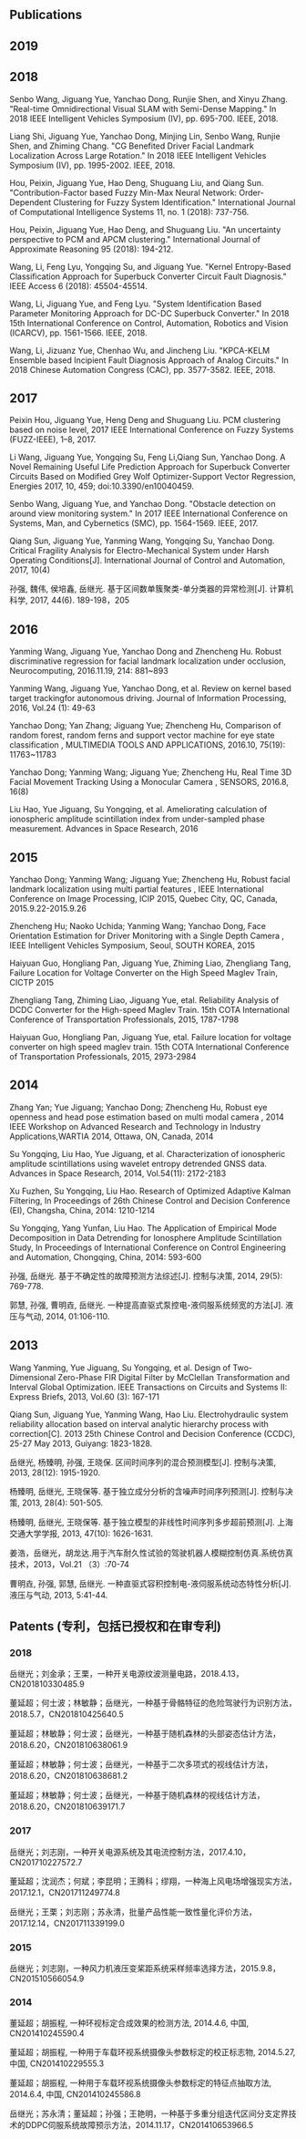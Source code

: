
## Publications


## 2019


## 2018

Senbo Wang, Jiguang Yue, Yanchao Dong, Runjie Shen, and Xinyu Zhang. "Real-time Omnidirectional Visual SLAM with Semi-Dense Mapping." In 2018 IEEE Intelligent Vehicles Symposium (IV), pp. 695-700. IEEE, 2018.

Liang Shi, Jiguang Yue, Yanchao Dong, Minjing Lin, Senbo Wang, Runjie Shen, and Zhiming Chang. "CG Benefited Driver Facial Landmark Localization Across Large Rotation." In 2018 IEEE Intelligent Vehicles Symposium (IV), pp. 1995-2002. IEEE, 2018.

Hou, Peixin, Jiguang Yue, Hao Deng, Shuguang Liu, and Qiang Sun. "Contribution-Factor based Fuzzy Min-Max Neural Network: Order-Dependent Clustering for Fuzzy System Identification." International Journal of Computational Intelligence Systems 11, no. 1 (2018): 737-756.

Hou, Peixin, Jiguang Yue, Hao Deng, and Shuguang Liu. "An uncertainty perspective to PCM and APCM clustering." International Journal of Approximate Reasoning 95 (2018): 194-212. 

Wang, Li, Feng Lyu, Yongqing Su, and Jiguang Yue. "Kernel Entropy-Based Classification Approach for Superbuck Converter Circuit Fault Diagnosis." IEEE Access 6 (2018): 45504-45514.

Wang, Li, Jiguang Yue, and Feng Lyu. "System Identification Based Parameter Monitoring Approach for DC-DC Superbuck Converter." In 2018 15th International Conference on Control, Automation, Robotics and Vision (ICARCV), pp. 1561-1566. IEEE, 2018.

Wang, Li, Jizuanz Yue, Chenhao Wu, and Jincheng Liu. "KPCA-KELM Ensemble based Incipient Fault Diagnosis Approach of Analog Circuits." In 2018 Chinese Automation Congress (CAC), pp. 3577-3582. IEEE, 2018.

## 2017

Peixin Hou, Jiguang Yue, Heng Deng and Shuguang Liu. PCM clustering based on noise level, 2017 IEEE International Conference on Fuzzy Systems (FUZZ-IEEE), 1–8, 2017.

Li Wang, Jiguang Yue, Yongqing Su, Feng Li,Qiang Sun, Yanchao Dong. A Novel Remaining Useful Life Prediction Approach for Superbuck Converter Circuits Based on Modified Grey Wolf Optimizer-Support Vector Regression, Energies 2017, 10, 459; doi:10.3390/en10040459.

Senbo Wang, Jiguang Yue, and Yanchao Dong. "Obstacle detection on around view monitoring system." In 2017 IEEE International Conference on Systems, Man, and Cybernetics (SMC), pp. 1564-1569. IEEE, 2017.

Qiang Sun, Jiguang Yue, Yanming Wang, Yongqing Su, Yanchao Dong. Critical Fragility Analysis for Electro-Mechanical System under Harsh Operating Conditions[J]. International Journal of Control and Automation, 2017, 10(4)

孙强, 魏伟, 侯培鑫, 岳继光. 基于区间数单簇聚类-单分类器的异常检测[J]. 计算机科学, 2017, 44(6). 189-198，205


## 2016

Yanming Wang, Jiguang Yue, Yanchao Dong and Zhencheng Hu. Robust discriminative regression for facial landmark localization under occlusion, Neurocomputing, 2016.11.19, 214: 881~893

Yanming Wang, Jiguang Yue, Yanchao Dong, et al. Review on kernel based target trackingfor autonomous driving. Journal of Information Processing, 2016, Vol.24 (1): 49-63

Yanchao Dong; Yan Zhang; Jiguang Yue; Zhencheng Hu, Comparison of random forest, random ferns and support vector machine for eye state classification , MULTIMEDIA TOOLS AND APPLICATIONS, 2016.10, 75(19): 11763~11783

Yanchao Dong; Yanming Wang; Jiguang Yue; Zhencheng Hu, Real Time 3D Facial Movement Tracking Using a Monocular Camera , SENSORS, 2016.8, 16(8)

Liu Hao, Yue Jiguang, Su Yongqing, et al. Ameliorating calculation of ionospheric amplitude scintillation index from under-sampled phase measurement. Advances in Space Research, 2016



## 2015 

Yanchao Dong; Yanming Wang; Jiguang Yue; Zhencheng Hu, Robust facial landmark localization using multi partial features , IEEE International Conference on Image Processing, ICIP 2015, Quebec City, QC, Canada, 2015.9.22-2015.9.26

Zhencheng Hu; Naoko Uchida; Yanming Wang; Yanchao Dong, Face Orientation Estimation for Driver Monitoring with a Single Depth Camera , IEEE Intelligent Vehicles Symposium, Seoul, SOUTH KOREA, 2015

Haiyuan Guo, Hongliang Pan, Jiguang Yue, Zhiming Liao, Zhengliang Tang, Failure Location for Voltage Converter on the High Speed Maglev Train, CICTP 2015

Zhengliang Tang, Zhiming Liao, Jiguang Yue, etal. Reliability Analysis of DCDC Converter for the High-speed Maglev Train. 15th COTA International Conference of Transportation Professionals, 2015, 1787-1798

Haiyuan Guo, Hongliang Pan, Jiguang Yue, etal. Failure location for voltage converter on high speed maglev train. 15th COTA International Conference of Transportation Professionals, 2015, 2973-2984

## 2014

Zhang Yan; Yue Jiguang; Yanchao Dong; Zhencheng Hu, Robust eye openness and head pose estimation based on multi modal camera , 2014 IEEE Workshop on Advanced Research and Technology in Industry Applications,WARTIA 2014, Ottawa, ON, Canada, 2014

Su Yongqing, Liu Hao, Yue Jiguang, et al. Characterization of ionospheric amplitude scintillations using wavelet entropy detrended GNSS data. Advances in Space Research, 2014, Vol.54(11): 2172-2183

Xu Fuzhen, Su Yongqing, Liu Hao. Research of Optimized Adaptive Kalman Filtering, In Proceedings of 26th Chinese Control and Decision Conference (EI), Changsha, China, 2014: 1210-1214

Su Yongqing, Yang Yunfan, Liu Hao. The Application of Empirical Mode Decomposition in Data Detrending for Ionosphere Amplitude Scintillation Study, In Proceedings of International Conference on Control Engineering and Automation, Chongqing, China, 2014: 593-600

孙强, 岳继光. 基于不确定性的故障预测方法综述[J]. 控制与决策, 2014, 29(5): 769-778.

郭慧, 孙强, 曹明垚, 岳继光. 一种提高直驱式泵控电-液伺服系统频宽的方法[J]. 液压与气动, 2014, 01:106-110.

## 2013

Wang Yanming, Yue Jiguang, Su Yongqing, et al. Design of Two-Dimensional Zero-Phase FIR Digital Filter by McClellan Transformation and Interval Global Optimization. IEEE Transactions on Circuits and Systems II: Express Briefs, 2013, Vol.60 (3): 167-171

Qiang Sun, Jiguang Yue, Yanming Wang, Hao Liu. Electrohydraulic system reliability allocation based on interval analytic hierarchy process with correction[C]. 2013 25th Chinese Control and Decision Conference (CCDC), 25-27 May 2013, Guiyang: 1823-1828.

岳继光, 杨臻明, 孙强, 王晓保. 区间时间序列的混合预测模型[J]. 控制与决策, 2013, 28(12): 1915-1920. 
 
杨臻明, 岳继光, 王晓保等. 基于独立成分分析的含噪声时间序列预测[J]. 控制与决策, 2013, 28(4): 501-505.

杨臻明, 岳继光, 王晓保等. 基于独立模型的非线性时间序列多步超前预测[J]. 上海交通大学学报, 2013, 47(10): 1626-1631.

姜浩，岳继光，胡龙达.用于汽车耐久性试验的驾驶机器人模糊控制仿真.系统仿真技术，2013，Vol.21 （3）:70-74

曹明垚, 孙强, 郭慧, 岳继光. 一种直驱式容积控制电-液伺服系统动态特性分析[J]. 液压与气动, 2013, 5:41-44.






## Patents (专利，包括已授权和在审专利)

### 2018

岳继光；刘金承；王栗，一种开关电源纹波测量电路，2018.4.13，CN201810330485.9

董延超；何士波；林敏静；岳继光，一种基于骨骼特征的危险驾驶行为识别方法，2018.5.7，CN201810425640.5

董延超；林敏静；何士波；岳继光，一种基于随机森林的头部姿态估计方法，2018.6.20，CN201810638061.9 

董延超；林敏静；何士波；岳继光，一种基于二次多项式的视线估计方法，2018.6.20，CN201810638681.2

董延超；林敏静；何士波；岳继光，一种基于随机森林的视线估计方法，2018.6.20，CN201810639171.7


### 2017

岳继光；刘志刚，一种开关电源系统及其电流控制方法，2017.4.10，CN201710227572.7

董延超；沈润杰；何斌；李昆明；王腾科；缪翔，一种海上风电场增强现实方法，2017.12.1，CN201711249774.8

岳继光；王栗；刘志刚；苏永清，批量产品性能一致性量化评价方法，2017.12.14，CN201711339199.0

### 2015

岳继光；刘志刚，一种风力机液压变桨距系统采样频率选择方法，2015.9.8，CN201510566054.9

### 2014

董延超；胡振程, 一种环视标定合成效果的检测方法, 2014.4.6, 中国, CN201410245590.4

董延超；胡振程, 一种用于车载环视系统摄像头参数标定的校正标志物, 2014.5.27, 中国, CN201410229555.3 

董延超；胡振程, 一种用于车载环视系统摄像头参数标定的特征点抽取方法, 2014.6.4, 中国, CN201410245586.8

岳继光；苏永清；董延超；孙强；王艳明，一种基于多重分组迭代区间分支定界技术的DDPC伺服系统故障预示方法，2014.11.17，CN201410653966.5



